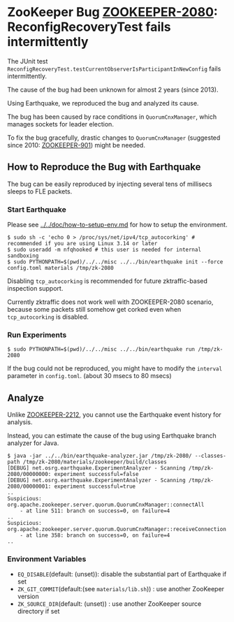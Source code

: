 # ZooKeeper Bug [ZOOKEEPER-2080](https://issues.apache.org/jira/browse/ZOOKEEPER-2080): ReconfigRecoveryTest fails intermittently

The JUnit test `ReconfigRecoveryTest.testCurrentObserverIsParticipantInNewConfig` fails intermittently.

The cause of the bug had been unknown for almost 2 years (since 2013).

Using Earthquake, we reproduced the bug and analyzed its cause.

The bug has been caused by race conditions in `QuorumCnxManager`, which manages sockets for leader election.

To fix the bug gracefully, drastic changes to `QuorumCnxManager` (suggested since 2010: [ZOOKEEPER-901](https://issues.apache.org/jira/browse/ZOOKEEPER-901)) might be needed. 

## How to Reproduce the Bug with Earthquake

The bug can be easily reproduced by injecting several tens of millisecs sleeps to FLE packets.

### Start Earthquake
Please see [../../doc/how-to-setup-env.md](../../doc/how-to-setup-env.md) for how to setup the environment.


	$ sudo sh -c 'echo 0 > /proc/sys/net/ipv4/tcp_autocorking' # recommended if you are using Linux 3.14 or later
	$ sudo useradd -m nfqhooked # this user is needed for internal sandboxing
	$ sudo PYTHONPATH=$(pwd)/../../misc ../../bin/earthquake init --force config.toml materials /tmp/zk-2080

Disabling `tcp_autocorking` is recommended for future zktraffic-based inspection support.

Currently zktraffic does not work well with ZOOKEEPER-2080 scenario, because some packets still somehow get corked even when `tcp_autocorking` is disabled.

### Run Experiments

	$ sudo PYTHONPATH=$(pwd)/../../misc ../../bin/earthquake run /tmp/zk-2080

If the bug could not be reproduced, you might have to modify the `interval` parameter in `config.toml`. (about 30 msecs to 80 msecs)

## Analyze
Unlike [ZOOKEEPER-2212](../zk-found-2212.ryu/README.md), you cannot use the Earthquake event history for analysis.

Instead, you can estimate the cause of the bug using Earthquake branch analyzer for Java.

	
	$ java -jar ../../bin/earthquake-analyzer.jar /tmp/zk-2080/ --classes-path /tmp/zk-2080/materials/zookeeper/build/classes
	[DEBUG] net.osrg.earthquake.ExperimentAnalyzer - Scanning /tmp/zk-2080/00000000: experiment successful=false
	[DEBUG] net.osrg.earthquake.ExperimentAnalyzer - Scanning /tmp/zk-2080/00000001: experiment successful=true
	..
	Suspicious: org.apache.zookeeper.server.quorum.QuorumCnxManager::connectAll
		- at line 511: branch on success=0, on failure=4
	..
	Suspicious: org.apache.zookeeper.server.quorum.QuorumCnxManager::receiveConnection
		- at line 358: branch on success=0, on failure=4
	..
	

### Environment Variables

* `EQ_DISABLE`(default: (unset)): disable the substantial part of Earthquake if set
* `ZK_GIT_COMMIT`(default:(see `materials/lib.sh`)) : use another ZooKeeper version
* `ZK_SOURCE_DIR`(default: (unset)) : use another ZooKeeper source directory if set
